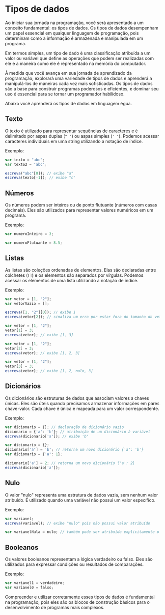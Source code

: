 # Tipos de dados
Ao iniciar sua jornada na programação, você será apresentado a um conceito fundamental: os tipos de dados. Os tipos de dados desempenham um papel essencial em qualquer linguagem de programação, pois determinam como a informação é armazenada e manipulada em um programa.

Em termos simples, um tipo de dado é uma classificação atribuída a um valor ou variável que define as operações que podem ser realizadas com ele e a maneira como ele é representado na memória do computador.

À medida que você avança em sua jornada de aprendizado da programação, explorará uma variedade de tipos de dados e aprenderá a manipulá-los de maneiras cada vez mais sofisticadas. Os tipos de dados são a base para construir programas poderosos e eficientes, e dominar seu uso é essencial para se tornar um programador habilidoso.

Abaixo você aprenderá os tipos de dados em linguagem égua.

## Texto

O texto é utilizado para representar sequências de caracteres e é delimitado por aspas duplas (`" "`) ou aspas simples (`' '`). Podemos acessar caracteres individuais em uma string utilizando a notação de índice.

Exemplo:

```js
var texto = "abc";
var texto2 = 'abc';

escreva("abc"[0]); // exibe "a"
escreva(texto[-1]); // exibe "c"
```


## Números

Os números podem ser inteiros ou de ponto flutuante (números com casas decimais). Eles são utilizados para representar valores numéricos em um programa.

Exemplo:

```js
var numeroInteiro = 3;

var numeroFlutuante = 8.5;
```

## Listas

As listas são coleções ordenadas de elementos. Elas são declaradas entre colchetes (`[]`) e os elementos são separados por vírgulas. Podemos acessar os elementos de uma lista utilizando a notação de índice.

Exemplo:

```js
var vetor = [1, "2"];
var vetorVazio = [];

escreva([1, "2"][0]); // exibe 1
escreva(vetor[2]); // sinaliza um erro por estar fora do tamanho do vetor

var vetor = [1, "2"];
vetor[1] = 3;
escreva(vetor); // exibe [1, 3]

var vetor = [1, "2"];
vetor[2] = 3;
escreva(vetor); // exibe [1, 2, 3]

var vetor = [1, "2"];
vetor[3] = 3;
escreva(vetor); // exibe [1, 2, nulo, 3]
```

## Dicionários

Os dicionários são estruturas de dados que associam valores a chaves únicas. Eles são úteis quando precisamos armazenar informações em pares chave-valor. Cada chave é única e mapeada para um valor correspondente.

Exemplo:

```js
var dicionario = {}; // declaração de dicionário vazio
dicionario = {'a': 'b'}; // atribuição de um dicionário à variável
escreva(dicionario['a']); // exibe 'b'

var dicionario = {};
dicionario['a'] = 'b'; // retorna um novo dicionário {'a': 'b'}
var dicionario = {'a': 1};

dicionario['a'] = 2; // retorna um novo dicionário {'a': 2}
escreva(dicionario['a']);
```

## Nulo

O valor "nulo" representa uma estrutura de dados vazia, sem nenhum valor atribuído. É utilizado quando uma variável não possui um valor específico.

Exemplo:

```js
var variavel;
escreva(variavel); // exibe "nulo" pois não possui valor atribuído

var variavelNula = nulo; // também pode ser atribuído explicitamente o valor "nulo"
```

## Booleanos

Os valores booleanos representam a lógica verdadeiro ou falso. Eles são utilizados para expressar condições ou resultados de comparações.

Exemplo:

```js
var variavel1 = verdadeiro;
var variavel0 = falso;
```

Compreender e utilizar corretamente esses tipos de dados é fundamental na programação, pois eles são os blocos de construção básicos para o desenvolvimento de programas mais complexos.